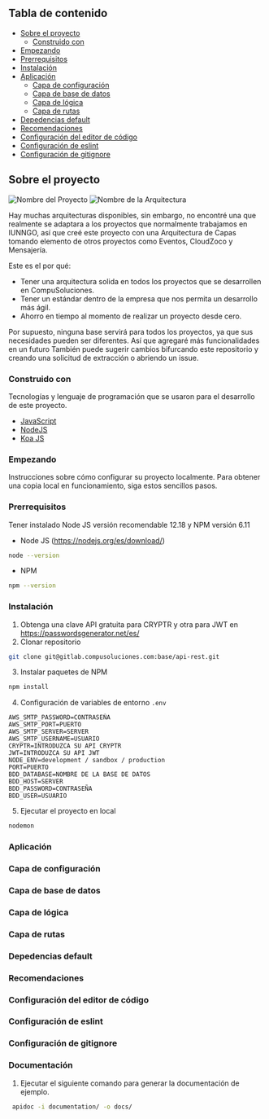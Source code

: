 <!-- Tabla de contenido -->
## Tabla de contenido

* [Sobre el proyecto](#sobre-el-proyecto)
  * [Construido con](#construido-con)
* [Empezando](#empezando)
* [Prerrequisitos](#prerrequisitos)
* [Instalación](#instalación)
* [Aplicación](#aplicación)
  * [Capa de configuración](#capa-de-configuración)
  * [Capa de base de datos](#capa-de-base-de-datos)
  * [Capa de lógica](#capa-de-lógica)
  * [Capa de rutas](#capa-de-rutas)
* [Depedencias default ](#dependencias-default)
* [Recomendaciones](#recomendaciones)
* [Configuración del editor de código](#configuración-del-editor-de-código)
* [Configuración de eslint](#configuración-de-eslint)
* [Configuración de gitignore](#configuración-de-gitignore)

<!-- Sobre el proyecto -->
## Sobre el proyecto
![Nombre del Proyecto][project-screenshot]
![Nombre de la Arquitectura][architecture-screenshot]

Hay muchas arquitecturas disponibles, sin embargo, no encontré una que realmente se adaptara a los proyectos que normalmente trabajamos en IUNNGO, así que creé este proyecto con una Arquitectura de Capas tomando elemento de otros proyectos como Eventos, CloudZoco y Mensajería. 

Este es el por qué:
* Tener una arquitectura solida en todos los proyectos que se desarrollen en CompuSoluciones.
* Tener un estándar dentro de la empresa que nos permita un desarrollo más ágil.
* Ahorro en tiempo al momento de realizar un proyecto desde cero.

Por supuesto, ninguna base servirá para todos los proyectos, ya que sus necesidades pueden ser diferentes. Así que agregaré más funcionalidades en un futuro También puede sugerir cambios bifurcando este repositorio y creando una solicitud de extracción o abriendo un issue.


### Construido con
Tecnologías y lenguaje de programación que se usaron para el desarrollo de este proyecto.
* [JavaScript](https://developer.mozilla.org/es/docs/Web/JavaScript)
* [NodeJS](https://nodejs.org/es/)
* [Koa JS](https://koajs.com/)


<!-- Empezando -->
### Empezando

Instrucciones sobre cómo configurar su proyecto localmente. Para obtener una copia local en funcionamiento, siga estos sencillos pasos.


### Prerrequisitos

Tener instalado Node JS versión recomendable 12.18 y NPM versión 6.11

* Node JS (https://nodejs.org/es/download/)
```sh
node --version
```
* NPM
```sh
npm --version
```

### Instalación

1. Obtenga una clave API gratuita para CRYPTR y otra para JWT en https://passwordsgenerator.net/es/
2. Clonar repositorio
```sh
git clone git@gitlab.compusoluciones.com:base/api-rest.git
```
3. Instalar paquetes de NPM
```sh
npm install
```
4. Configuración de variables de entorno `.env`
```.env
AWS_SMTP_PASSWORD=CONTRASEÑA
AWS_SMTP_PORT=PUERTO
AWS_SMTP_SERVER=SERVER
AWS_SMTP_USERNAME=USUARIO
CRYPTR=INTRODUZCA SU API CRYPTR
JWT=INTRODUZCA SU API JWT
NODE_ENV=development / sandbox / production
PORT=PUERTO
BDD_DATABASE=NOMBRE DE LA BASE DE DATOS
BDD_HOST=SERVER
BDD_PASSWORD=CONTRASEÑA
BDD_USER=USUARIO
```
5. Ejecutar el proyecto en local
```sh
nodemon
```

### Aplicación
 

### Capa de configuración


### Capa de base de datos


### Capa de lógica


### Capa de rutas


### Depedencias default 


### Recomendaciones


### Configuración del editor de código


### Configuración de eslint


### Configuración de gitignore


### Documentación

1. Ejecutar el siguiente comando para generar la documentación de ejemplo.
```sh
 apidoc -i documentation/ -o docs/
```


<!--  Ligas y Imagenes -->
[project-screenshot]: https://i.imgur.com/1kTGrIX.png
[architecture-screenshot]: https://i.imgur.com/WwS6zKO.png